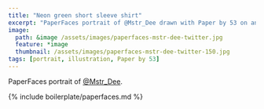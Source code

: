 ```yaml
---
title: "Neon green short sleeve shirt"
excerpt: "PaperFaces portrait of @Mstr_Dee drawn with Paper by 53 on an iPad."
image: 
  path: &image /assets/images/paperfaces-mstr-dee-twitter.jpg 
  feature: *image
  thumbnail: /assets/images/paperfaces-mstr-dee-twitter-150.jpg
tags: [portrait, illustration, Paper by 53]
---
```


PaperFaces portrait of [@Mstr_Dee](https://twitter.com/Mstr_Dee).

{% include boilerplate/paperfaces.md %}
